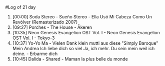#Log of 21 day

1. [00:00] Soda Stereo - Sueño Stereo - Ella Usó Mi Cabeza Como Un Revólver (Remasterizado 2007)
1. [09:27] Porches - The House - Åkeren
1. [10:35] Neon Genesis Evangelion OST Vol. I - Neon Genesis Evangelion OST Vol. I - Tokyo-3
1. [10:37] Yo-Yo Ma - Vielen Dank klein mutti aus diese "Simply Baroque" Mein Andrea Ich liebe dich so viel Ja, ich mehr. Du sein mein weil ich deine. - Erbarme dich
1. [10:45] Dalida - Shared - Maman la plus belle du monde

